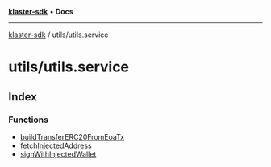 [**klaster-sdk**](../../README.md) • **Docs**

***

[klaster-sdk](../../README.md) / utils/utils.service

# utils/utils.service

## Index

### Functions

- [buildTransferERC20FromEoaTx](functions/buildTransferERC20FromEoaTx.md)
- [fetchInjectedAddress](functions/fetchInjectedAddress.md)
- [signWithInjectedWallet](functions/signWithInjectedWallet.md)
